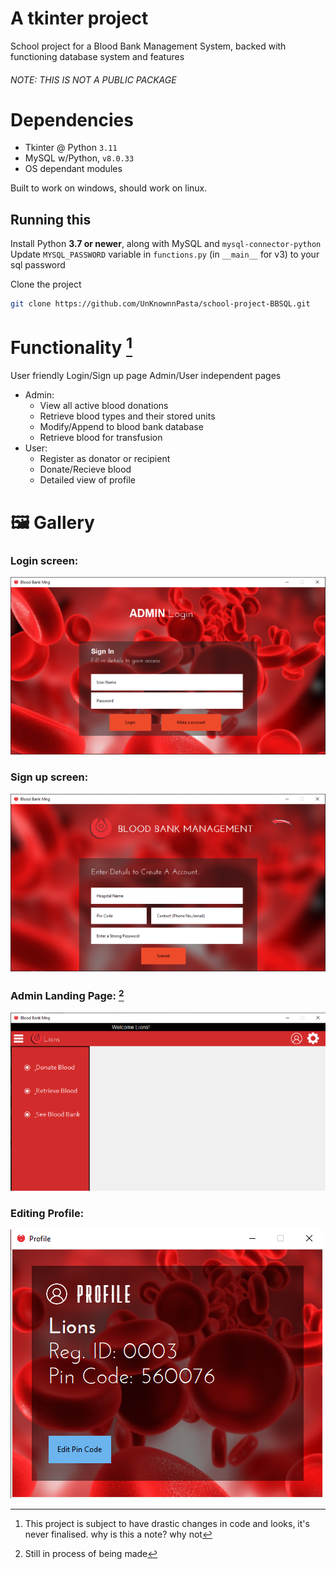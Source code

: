 # A tkinter project
School project for a Blood Bank Management System, backed with functioning database system and features
###### NOTE:    THIS IS NOT A PUBLIC PACKAGE

# Dependencies 
- Tkinter @ Python `3.11`
- MySQL w/Python, `v8.0.33`
- OS dependant modules

Built to work on windows, should work on linux.

## Running this
Install Python **3.7 or newer**, along with MySQL and `mysql-connector-python`
Update `MYSQL_PASSWORD` variable in `functions.py` (in `__main__` for v3) to your sql password

Clone the project
```bash
git clone https://github.com/UnKnownnPasta/school-project-BBSQL.git
```

# Functionality [^1]
User friendly Login/Sign up page
Admin/User independent pages
* Admin:
    - View all active blood donations
    - Retrieve blood types and their stored units
    - Modify/Append to blood bank database
    - Retrieve blood for transfusion
* User:
    - Register as donator or recipient
    - Donate/Recieve blood
    - Detailed view of profile

# 🖼 Gallery
### Login screen:
![Login Screen](blob/ss-1.png)

### Sign up screen:
![Sign up Screen](blob/ss-2.png)

### Admin Landing Page: [^2]
![Main](blob/ss-3.png)

### Editing Profile:
![Profile](blob/ss-4.png)



[^1]: This project is subject to have drastic changes in code and looks, it's never finalised. why is this a note? why not
[^2]: Still in process of being made